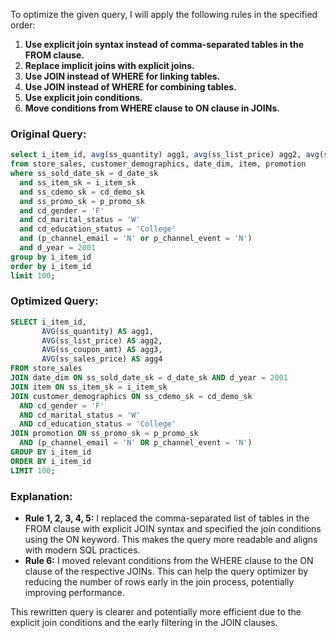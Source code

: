 To optimize the given query, I will apply the following rules in the specified order:

1. **Use explicit join syntax instead of comma-separated tables in the FROM clause.**
2. **Replace implicit joins with explicit joins.**
3. **Use JOIN instead of WHERE for linking tables.**
4. **Use JOIN instead of WHERE for combining tables.**
5. **Use explicit join conditions.**
6. **Move conditions from WHERE clause to ON clause in JOINs.**

### Original Query:
```sql
select i_item_id, avg(ss_quantity) agg1, avg(ss_list_price) agg2, avg(ss_coupon_amt) agg3, avg(ss_sales_price) agg4 
from store_sales, customer_demographics, date_dim, item, promotion 
where ss_sold_date_sk = d_date_sk 
  and ss_item_sk = i_item_sk 
  and ss_cdemo_sk = cd_demo_sk 
  and ss_promo_sk = p_promo_sk 
  and cd_gender = 'F' 
  and cd_marital_status = 'W' 
  and cd_education_status = 'College' 
  and (p_channel_email = 'N' or p_channel_event = 'N') 
  and d_year = 2001 
group by i_item_id 
order by i_item_id 
limit 100;
```

### Optimized Query:
```sql
SELECT i_item_id, 
       AVG(ss_quantity) AS agg1, 
       AVG(ss_list_price) AS agg2, 
       AVG(ss_coupon_amt) AS agg3, 
       AVG(ss_sales_price) AS agg4 
FROM store_sales
JOIN date_dim ON ss_sold_date_sk = d_date_sk AND d_year = 2001
JOIN item ON ss_item_sk = i_item_sk
JOIN customer_demographics ON ss_cdemo_sk = cd_demo_sk 
  AND cd_gender = 'F' 
  AND cd_marital_status = 'W' 
  AND cd_education_status = 'College'
JOIN promotion ON ss_promo_sk = p_promo_sk 
  AND (p_channel_email = 'N' OR p_channel_event = 'N')
GROUP BY i_item_id 
ORDER BY i_item_id 
LIMIT 100;
```

### Explanation:
- **Rule 1, 2, 3, 4, 5:** I replaced the comma-separated list of tables in the FROM clause with explicit JOIN syntax and specified the join conditions using the ON keyword. This makes the query more readable and aligns with modern SQL practices.
- **Rule 6:** I moved relevant conditions from the WHERE clause to the ON clause of the respective JOINs. This can help the query optimizer by reducing the number of rows early in the join process, potentially improving performance.

This rewritten query is clearer and potentially more efficient due to the explicit join conditions and the early filtering in the JOIN clauses.